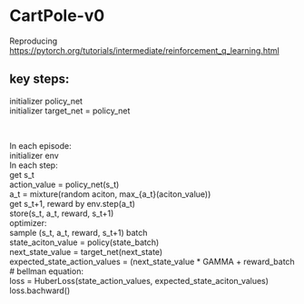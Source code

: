 # CartPole-v0
Reproducing https://pytorch.org/tutorials/intermediate/reinforcement_q_learning.html

## key steps:

initializer policy_net  
initializer target_net = policy_net  

<br/>

In each episode:  
  initializer env  
  In each step:  
  get s_t  
  action_value = policy_net(s_t)  
  a_t = mixture(random aciton, max_{a_t}(aciton_value))  
  get s_t+1, reward by env.step(a_t)  
  store(s_t, a_t, reward, s_t+1)  
  optimizer:  
    sample (s_t, a_t, reward, s_t+1) batch  
    state_aciton_value = policy(state_batch)  
    next_state_value = target_net(next_state)  
    expected_state_action_values = (next_state_value * GAMMA + reward_batch  
    # bellman equation:  
    loss = HuberLoss(state_action_values, expected_state_aciton_values)  
    loss.bachward()  
